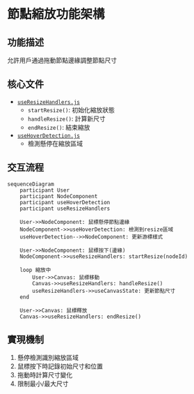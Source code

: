 # 節點縮放功能架構

## 功能描述
允許用戶通過拖動節點邊緣調整節點尺寸

## 核心文件
- [`useResizeHandlers.js`](src/Canvas/hooks/useResizeHandlers.js)
  - `startResize()`: 初始化縮放狀態
  - `handleResize()`: 計算新尺寸
  - `endResize()`: 結束縮放
- [`useHoverDetection.js`](src/Canvas/hooks/useHoverDetection.js)
  - 檢測懸停在縮放區域

## 交互流程
```mermaid
sequenceDiagram
    participant User
    participant NodeComponent
    participant useHoverDetection
    participant useResizeHandlers
    
    User->>NodeComponent: 鼠標懸停節點邊緣
    NodeComponent->>useHoverDetection: 檢測到resize區域
    useHoverDetection-->>NodeComponent: 更新游標樣式
    
    User->>NodeComponent: 鼠標按下(邊緣)
    NodeComponent->>useResizeHandlers: startResize(nodeId)
    
    loop 縮放中
        User->>Canvas: 鼠標移動
        Canvas->>useResizeHandlers: handleResize()
        useResizeHandlers->>useCanvasState: 更新節點尺寸
    end
    
    User->>Canvas: 鼠標釋放
    Canvas->>useResizeHandlers: endResize()
```

## 實現機制
1. 懸停檢測識別縮放區域
2. 鼠標按下時記錄初始尺寸和位置
3. 拖動時計算尺寸變化
4. 限制最小/最大尺寸